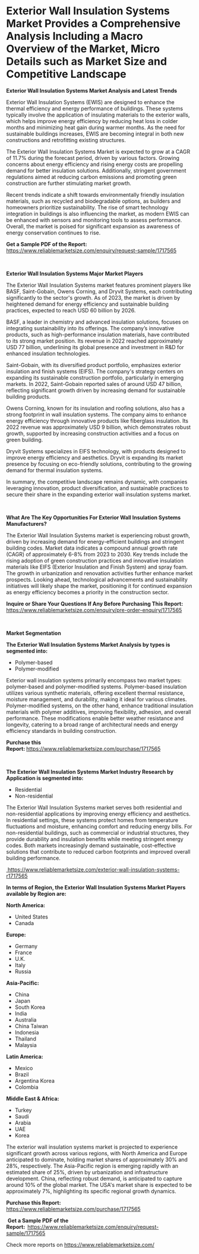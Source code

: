 <p><h1>Exterior Wall Insulation Systems Market Provides a Comprehensive Analysis Including a Macro Overview of the Market, Micro Details such as Market Size and Competitive Landscape</h1></p><p><strong>Exterior Wall Insulation Systems Market Analysis and Latest Trends</strong></p>
<p><p>Exterior Wall Insulation Systems (EWIS) are designed to enhance the thermal efficiency and energy performance of buildings. These systems typically involve the application of insulating materials to the exterior walls, which helps improve energy efficiency by reducing heat loss in colder months and minimizing heat gain during warmer months. As the need for sustainable buildings increases, EWIS are becoming integral in both new constructions and retrofitting existing structures.</p><p>The Exterior Wall Insulation Systems Market is expected to grow at a CAGR of 11.7% during the forecast period, driven by various factors. Growing concerns about energy efficiency and rising energy costs are propelling demand for better insulation solutions. Additionally, stringent government regulations aimed at reducing carbon emissions and promoting green construction are further stimulating market growth.</p><p>Recent trends indicate a shift towards environmentally friendly insulation materials, such as recycled and biodegradable options, as builders and homeowners prioritize sustainability. The rise of smart technology integration in buildings is also influencing the market, as modern EWIS can be enhanced with sensors and monitoring tools to assess performance. Overall, the market is poised for significant expansion as awareness of energy conservation continues to rise.</p></p>
<p><strong>Get a Sample PDF of the Report:&nbsp;</strong> <a href="https://www.reliablemarketsize.com/enquiry/request-sample/1717565?utm_campaign=1845&utm_medium=2&utm_source=Github&utm_content=ia&utm_term=30012025&utm_id=exterior-wall-insulation-systems">https://www.reliablemarketsize.com/enquiry/request-sample/1717565</a></p>
<p>&nbsp;</p>
<p><strong>Exterior Wall Insulation Systems Major Market Players</strong></p>
<p><p>The Exterior Wall Insulation Systems market features prominent players like BASF, Saint-Gobain, Owens Corning, and Dryvit Systems, each contributing significantly to the sector's growth. As of 2023, the market is driven by heightened demand for energy efficiency and sustainable building practices, expected to reach USD 60 billion by 2026.</p><p>BASF, a leader in chemistry and advanced insulation solutions, focuses on integrating sustainability into its offerings. The company’s innovative products, such as high-performance insulation materials, have contributed to its strong market position. Its revenue in 2022 reached approximately USD 77 billion, underlining its global presence and investment in R&D for enhanced insulation technologies.</p><p>Saint-Gobain, with its diversified product portfolio, emphasizes exterior insulation and finish systems (EIFS). The company's strategy centers on expanding its sustainable construction portfolio, particularly in emerging markets. In 2022, Saint-Gobain reported sales of around USD 47 billion, reflecting significant growth driven by increasing demand for sustainable building products.</p><p>Owens Corning, known for its insulation and roofing solutions, also has a strong footprint in wall insulation systems. The company aims to enhance energy efficiency through innovative products like fiberglass insulation. Its 2022 revenue was approximately USD 9 billion, which demonstrates robust growth, supported by increasing construction activities and a focus on green building.</p><p>Dryvit Systems specializes in EIFS technology, with products designed to improve energy efficiency and aesthetics. Dryvit is expanding its market presence by focusing on eco-friendly solutions, contributing to the growing demand for thermal insulation systems.  </p><p>In summary, the competitive landscape remains dynamic, with companies leveraging innovation, product diversification, and sustainable practices to secure their share in the expanding exterior wall insulation systems market.</p></p>
<p>&nbsp;</p>
<p><strong>What Are The Key Opportunities For Exterior Wall Insulation Systems Manufacturers?</strong></p>
<p><p>The Exterior Wall Insulation Systems market is experiencing robust growth, driven by increasing demand for energy-efficient buildings and stringent building codes. Market data indicates a compound annual growth rate (CAGR) of approximately 6-8% from 2023 to 2030. Key trends include the rising adoption of green construction practices and innovative insulation materials like EIFS (Exterior Insulation and Finish System) and spray foam. The growth in urbanization and renovation activities further enhance market prospects. Looking ahead, technological advancements and sustainability initiatives will likely shape the market, positioning it for continued expansion as energy efficiency becomes a priority in the construction sector.</p></p>
<p><strong>Inquire or Share Your Questions If Any Before Purchasing This Report:</strong> <a href="https://www.reliablemarketsize.com/enquiry/pre-order-enquiry/1717565?utm_campaign=1845&utm_medium=2&utm_source=Github&utm_content=ia&utm_term=30012025&utm_id=exterior-wall-insulation-systems">https://www.reliablemarketsize.com/enquiry/pre-order-enquiry/1717565</a></p>
<p>&nbsp;</p>
<p><strong>Market Segmentation</strong></p>
<p><strong>The Exterior Wall Insulation Systems Market Analysis by types is segmented into:</strong></p>
<p><ul><li>Polymer-based</li><li>Polymer-modified</li></ul></p>
<p><p>Exterior wall insulation systems primarily encompass two market types: polymer-based and polymer-modified systems. Polymer-based insulation utilizes various synthetic materials, offering excellent thermal resistance, moisture management, and durability, making it ideal for various climates. Polymer-modified systems, on the other hand, enhance traditional insulation materials with polymer additives, improving flexibility, adhesion, and overall performance. These modifications enable better weather resistance and longevity, catering to a broad range of architectural needs and energy efficiency standards in building construction.</p></p>
<p><strong>Purchase this Report:&nbsp;</strong><a href="https://www.reliablemarketsize.com/purchase/1717565?utm_campaign=1845&utm_medium=2&utm_source=Github&utm_content=ia&utm_term=30012025&utm_id=exterior-wall-insulation-systems">https://www.reliablemarketsize.com/purchase/1717565</a></p>
<p>&nbsp;</p>
<p><strong>The Exterior Wall Insulation Systems Market Industry Research by Application is segmented into:</strong></p>
<p><ul><li>Residential</li><li>Non-residential</li></ul></p>
<p><p>The Exterior Wall Insulation Systems market serves both residential and non-residential applications by improving energy efficiency and aesthetics. In residential settings, these systems protect homes from temperature fluctuations and moisture, enhancing comfort and reducing energy bills. For non-residential buildings, such as commercial or industrial structures, they provide durability and insulation benefits while meeting stringent energy codes. Both markets increasingly demand sustainable, cost-effective solutions that contribute to reduced carbon footprints and improved overall building performance.</p></p>
<p><a href="https://www.reliablemarketsize.com/exterior-wall-insulation-systems-r1717565?utm_campaign=1845&utm_medium=2&utm_source=Github&utm_content=ia&utm_term=30012025&utm_id=exterior-wall-insulation-systems">&nbsp;https://www.reliablemarketsize.com/exterior-wall-insulation-systems-r1717565</a></p>
<p><strong>In terms of Region, the Exterior Wall Insulation Systems Market Players available by Region are:</strong></p>
<p>
    <p> <strong> North America: </strong>
        <ul>
            <li>United States</li>
            <li>Canada</li>
        </ul>
        </p> 
    <p> <strong> Europe: </strong>
        <ul>
            <li>Germany</li>
            <li>France</li>
            <li>U.K.</li>
            <li>Italy</li>
            <li>Russia</li>
        </ul>
        </p> 
    <p> <strong> Asia-Pacific: </strong>
        <ul>
            <li>China</li>
            <li>Japan</li>
            <li>South Korea</li>
            <li>India</li>
            <li>Australia</li>
            <li>China Taiwan</li>
            <li>Indonesia</li>
            <li>Thailand</li>
            <li>Malaysia</li>
        </ul>
        </p> 
    <p> <strong> Latin America: </strong>
        <ul>
            <li>Mexico</li>
            <li>Brazil</li>
            <li>Argentina Korea</li>
            <li>Colombia</li>
        </ul>
        </p> 
    <p> <strong> Middle East & Africa: </strong>
        <ul>
            <li>Turkey</li>
            <li>Saudi</li>
            <li>Arabia</li>
            <li>UAE</li>
            <li>Korea</li>
        </ul>
    </p>
    </p>
<p><p>The exterior wall insulation systems market is projected to experience significant growth across various regions, with North America and Europe anticipated to dominate, holding market shares of approximately 30% and 28%, respectively. The Asia-Pacific region is emerging rapidly with an estimated share of 25%, driven by urbanization and infrastructure development. China, reflecting robust demand, is anticipated to capture around 10% of the global market. The USA's market share is expected to be approximately 7%, highlighting its specific regional growth dynamics.</p></p>
<p><strong>Purchase this Report: </strong><a href="https://www.reliablemarketsize.com/purchase/1717565?utm_campaign=1845&utm_medium=2&utm_source=Github&utm_content=ia&utm_term=30012025&utm_id=exterior-wall-insulation-systems">https://www.reliablemarketsize.com/purchase/1717565</a></p>
<p>&nbsp;<strong>Get a Sample PDF of the Report:&nbsp;&nbsp;</strong><a href="https://www.reliablemarketsize.com/enquiry/request-sample/1717565?utm_campaign=1845&utm_medium=2&utm_source=Github&utm_content=ia&utm_term=30012025&utm_id=exterior-wall-insulation-systems">https://www.reliablemarketsize.com/enquiry/request-sample/1717565</a></p>
<p><strong></strong></p>
<p>Check more reports on <a href="https://www.reliablemarketsize.com/?utm_campaign=1845&utm_medium=2&utm_source=Github&utm_content=ia&utm_term=30012025&utm_id=exterior-wall-insulation-systems">https://www.reliablemarketsize.com/</a></p>